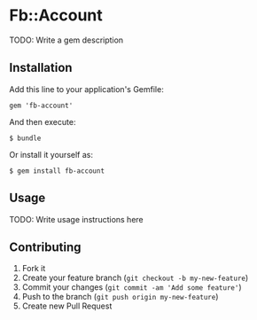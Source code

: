 # Fb::Account

TODO: Write a gem description

## Installation

Add this line to your application's Gemfile:

    gem 'fb-account'

And then execute:

    $ bundle

Or install it yourself as:

    $ gem install fb-account

## Usage

TODO: Write usage instructions here

## Contributing

1. Fork it
2. Create your feature branch (`git checkout -b my-new-feature`)
3. Commit your changes (`git commit -am 'Add some feature'`)
4. Push to the branch (`git push origin my-new-feature`)
5. Create new Pull Request
